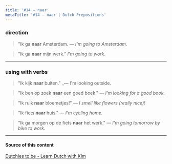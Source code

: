 ```yaml
---
title: '#14 — naar'
metaTitle: '#14 — naar | Dutch Prepositions'
---
```


### direction

> "Ik ga **naar** Amsterdam.
> _— I'm going to Amsterdam._

> "Ik ga **naar** mijn werk."
> _I'm going to work._

---

### using with verbs

> "Ik kijk **naar** buiten."
> \_— I'm looking outside.

> "Ik ben op zoek **naar** een goed boek."
> _— I'm looking for a good book._

> "Ik ruik **naar** bloemetjes!"
> _— I smell like flowers (really nice)!_

> "Ik fiets **naar** huis."
> _— I'm cycling home._

> "Ik ga morgen op de fiets **naar** het werk."
> _— I'm going tomorrow by bike to work._

---

#### Source of this content

[Dutchies to be - Learn Dutch with Kim](https://youtu.be/GIZqmkIcHyE)
